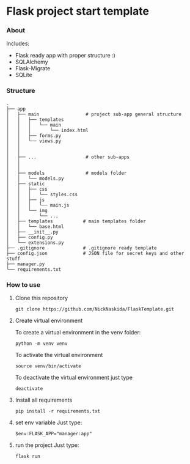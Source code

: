 # Flask project start template

### About
Includes:
- Flask ready app with proper structure :)
- SQLAlchemy
- Flask-Migrate
- SQLite


### Structure
```
.
├── app
│   ├── main                 # project sub-app general structure
│   │   ├── templates
│   │   │   └── main
│   │   │       └── index.html
│   │   ├── forms.py
│   │   └── views.py
│   │
│   │
│   ├── ...                  # other sub-apps
│   │
│   │
│   ├── models               # models folder
│   │   └── models.py
│   ├── static                
│   │   ├── css
│   │   │   └── styles.css
│   │   ├── js
│   │   │   └── main.js
│   │   └── img
│   │       └── ...
│   ├── templates           # main templates folder
│   │   └── base.html
│   ├── __init__.py
│   ├── config.py
│   └── extensions.py
├── .gitignore              # .gitignore ready template
├── config.json             # JSON file for secret keys and other stuff 
├── manager.py
└── requirements.txt
```

### How to use

1. Clone this repository
    ```
    git clone https://github.com/NickNaskida/FlaskTemplate.git
    ```

2. Create virtual environment

    To create a virtual environment in the venv folder:
    ```
    python -m venv venv
    ```
    
    To activate the virtual environment
    ```
    source venv/bin/activate
    ``` 
    To deactivate the virtual environment just type
    ```
    deactivate 
    ```
    
3. Install all requirements

    ```
    pip install -r requirements.txt
    ```

4. set env variable
    Just type:
    ```
   $env:FLASK_APP="manager:app" 
    ```

5. run the project
   Just type:
    ```
   flask run
    ```